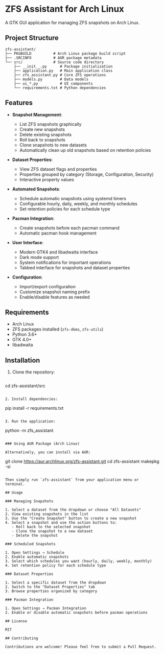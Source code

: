 # ZFS Assistant for Arch Linux

A GTK GUI application for managing ZFS snapshots on Arch Linux.

## Project Structure

```
zfs-assistant/
├── PKGBUILD          # Arch Linux package build script
├── .SRCINFO          # AUR package metadata
└── src/              # Source code directory      
    ├── __init__.py      # Package initialization
    ├── application.py   # Main application class
    ├── zfs_assistant.py # Core ZFS operations
    ├── models.py        # Data models
    ├── ui_*.py          # UI components
    └── requirements.txt # Python dependencies
```

## Features

- **Snapshot Management**:
  - List ZFS snapshots graphically
  - Create new snapshots
  - Delete existing snapshots
  - Roll back to snapshots
  - Clone snapshots to new datasets
  - Automatically clean up old snapshots based on retention policies

- **Dataset Properties**:
  - View ZFS dataset flags and properties
  - Properties grouped by category (Storage, Configuration, Security)
  - Interactive property values

- **Automated Snapshots**:
  - Schedule automatic snapshots using systemd timers
  - Configurable hourly, daily, weekly, and monthly schedules
  - Set retention policies for each schedule type

- **Pacman Integration**:
  - Create snapshots before each pacman command
  - Automatic pacman hook management

- **User Interface**:
  - Modern GTK4 and libadwaita interface
  - Dark mode support
  - System notifications for important operations
  - Tabbed interface for snapshots and dataset properties

- **Configuration**:
  - Import/export configuration
  - Customize snapshot naming prefix
  - Enable/disable features as needed

## Requirements

- Arch Linux
- ZFS packages installed (`zfs-dkms`, `zfs-utils`)
- Python 3.6+
- GTK 4.0+
- libadwaita

## Installation

1. Clone the repository:
   ```  git clone https://github.com/am2998/zfs-assistant.git
  cd zfs-assistant/src
   ```

2. Install dependencies:
   ```
   pip install -r requirements.txt
   ```

3. Run the application:
   ```
   python -m zfs_assistant
   ```

### Using AUR Package (Arch Linux)

Alternatively, you can install via AUR:

```
git clone https://aur.archlinux.org/zfs-assistant.git
cd zfs-assistant
makepkg -si
```

Then simply run `zfs-assistant` from your application menu or terminal.

## Usage

### Managing Snapshots

1. Select a dataset from the dropdown or choose "All Datasets"
2. View existing snapshots in the list
3. Use the "Create Snapshot" button to create a new snapshot
4. Select a snapshot and use the action buttons to:
   - Roll back to the selected snapshot
   - Clone the snapshot to a new dataset
   - Delete the snapshot

### Scheduled Snapshots

1. Open Settings → Schedule
2. Enable automatic snapshots
3. Select which schedules you want (hourly, daily, weekly, monthly)
4. Set retention policy for each schedule type

### Dataset Properties

1. Select a specific dataset from the dropdown
2. Switch to the "Dataset Properties" tab
3. Browse properties organized by category

### Pacman Integration

1. Open Settings → Pacman Integration
2. Enable or disable automatic snapshots before pacman operations

## License

MIT

## Contributing

Contributions are welcome! Please feel free to submit a Pull Request.
